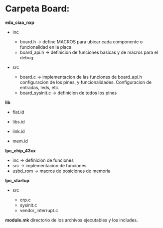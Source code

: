 # Carpeta Board:

__edu_ciaa_nxp__

<ul>
	<li><p>inc</p>
	<ul>
		<li>board.h → define MACROS para ubicar cada  componente o funcionalidad en la placa</li>
		<li>board_api.h → definicion de funciones basicas y de macros para el debug </li>
	</ul>
	<li><p>src</p>
	<ul>
		<li>board.c → implementacion de las funciones de board_api.h configuracion de los pines, y funcionalidades. Configuracion de entradas, leds, etc.						</li>
		<li>board_sysinit.c → definicion de todos los pines </li>
	</ul>
</ul>

__lib__

<ul>
	<li><p>flat.id</p></li>
	<li><p>libs.id</p></li>
	<li><p>link.id</p></li>
	<li><p>mem.id</p></li>
</ul>

__lpc_chip_43xx__

<ul>
	<li>inc → definicion de funciones</li>
	<li>src → implementacion de funciones</li>
	<li>usbd_rom → macros de posiciones de memoria</li>
</ul>

__lpc_startup__
<ul>
	<li>src</li>
	<ul>
		<li>crp.c</li>
		<li>sysinit.c</li>
		<li>vendor_interrupt.c</li>
	</ul>
</ul>

__module.mk__
directorio de los archivos ejecutables y los includes.
